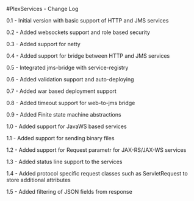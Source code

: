 #PlexServices - Change Log

0.1 - Initial version with basic support of HTTP and JMS services 

0.2 - Added websockets support and role based security

0.3 - Added support for netty 

0.4 - Added support for bridge between HTTP and JMS services 

0.5 - Integrated jms-bridge with service-registry 

0.6 - Added validation support and auto-deploying

0.7 - Added war based deployment support

0.8 - Added timeout support for web-to-jms bridge

0.9 - Added Finite state machine abstractions

1.0 - Added support for JavaWS based services 

1.1 - Added support for sending binary files

1.2 - Added support for Request parametr for JAX-RS/JAX-WS services

1.3 - Added status line support to the services

1.4 - Added protocol specific request classes such as ServletRequest to store additional attributes

1.5 - Added filtering of JSON fields from response

